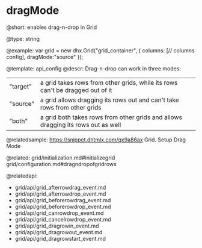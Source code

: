 dragMode
=============

@short: 
enables drag-n-drop in Grid




@type: string

@example: 
var grid = new dhx.Grid("grid_container", {
    columns: [// columns config],
    dragMode:"source"
});


@template:	api_config
@descr: 
Drag-n-drop can work in three modes: 

<table class="webixdoc_links">
	<tbody>
        <tr>
			<td class="webixdoc_links0">"target"</td>
			<td>a grid takes rows from other grids, while its rows can't be dragged out of it</td>
		</tr>
        <tr>
			<td class="webixdoc_links0">"source"</td>
			<td>a grid allows dragging its rows out and can't take rows from other grids</td>
		</tr>
        <tr>
			<td class="webixdoc_links0">"both"</td>
			<td>a grid both takes rows from other grids and allows dragging its rows out as well</td>
		</tr>
    </tbody>
</table>


@relatedsample: https://snippet.dhtmlx.com/qx9a86ax	Grid. Setup Drag Mode

@related: grid/initialization.md#initializegrid
grid/configuration.md#dragndropofgridrows

@relatedapi: 
- grid/api/grid_afterrowdrag_event.md
- grid/api/grid_afterrowdrop_event.md
- grid/api/grid_beforerowdrag_event.md
- grid/api/grid_beforerowdrop_event.md
- grid/api/grid_canrowdrop_event.md
- grid/api/grid_cancelrowdrop_event.md
- grid/api/grid_dragrowin_event.md
- grid/api/grid_dragrowout_event.md
- grid/api/grid_dragrowstart_event.md
